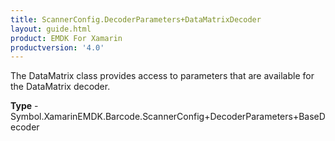 ```yaml
---
title: ScannerConfig.DecoderParameters+DataMatrixDecoder
layout: guide.html
product: EMDK For Xamarin 
productversion: '4.0' 
---
```

The DataMatrix class provides access to parameters that are available for the DataMatrix decoder.

**Type** - Symbol.XamarinEMDK.Barcode.ScannerConfig+DecoderParameters+BaseDecoder

